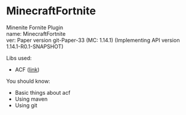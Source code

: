 # MinecraftFortnite

Minenite Fornite Plugin\
name: MinecraftFortnite\
ver: Paper version git-Paper-33 (MC: 1.14.1) (Implementing API version 1.14.1-R0.1-SNAPSHOT)

Libs used:
  * ACF ([link](https://acfspigot.emc.gs/))

You should know:
  * Basic things about acf
  * Using maven
  * Using git
